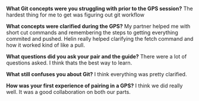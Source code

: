 **What Git concepts were you struggling with prior to the GPS session?**
The hardest thing for me to get was figuring out git workflow

**What concepts were clarified during the GPS?**
My partner helped me with short cut commands and remembering the steps to getting everything commited and pushed. Helin really helped clarifying the fetch command and how it worked kind of like a pull.

**What questions did you ask your pair and the guide?**
There were a lot of questions asked. I think thats the best way to learn.

**What still confuses you about Git?**
I think everything was pretty clarified.

**How was your first experience of pairing in a GPS?**
I think we did really well. It was a good collaboration on both our parts.


